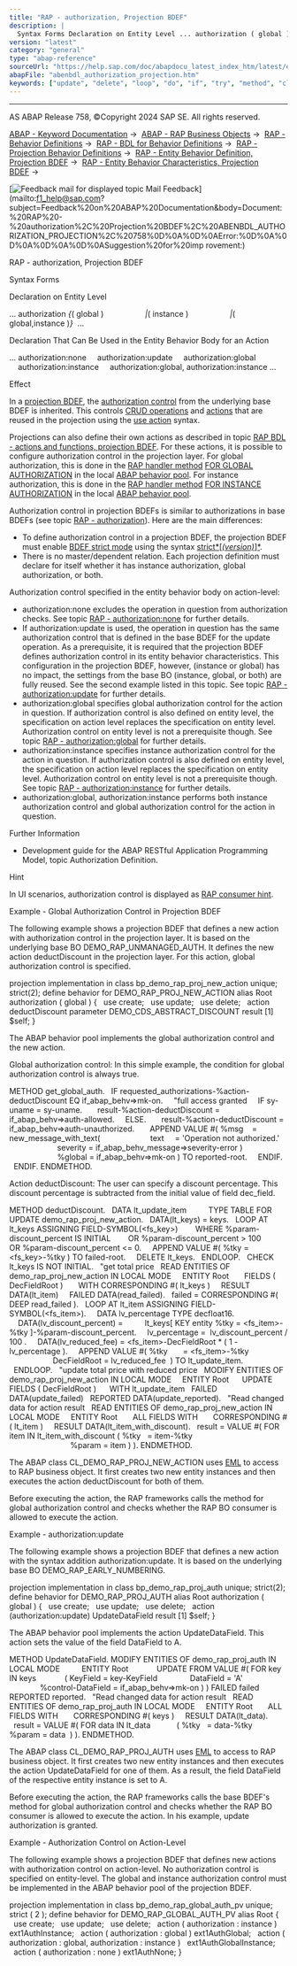```yaml
---
title: "RAP - authorization, Projection BDEF"
description: |
  Syntax Forms Declaration on Entity Level ... authorization ( global ) ( instance ) ( global,instance )  ... Declaration That Can Be Used in the Entity Behavior Body for an Action ... authorization:none authorization:update authorization:global authorization:instance authorization:global,
version: "latest"
category: "general"
type: "abap-reference"
sourceUrl: "https://help.sap.com/doc/abapdocu_latest_index_htm/latest/en-US/abenbdl_authorization_projection.htm"
abapFile: "abenbdl_authorization_projection.htm"
keywords: ["update", "delete", "loop", "do", "if", "try", "method", "class", "data", "abenbdl", "authorization", "projection"]
---
```


* * *

AS ABAP Release 758, ©Copyright 2024 SAP SE. All rights reserved.

[ABAP - Keyword Documentation](https://help.sap.com/doc/abapdocu_latest_index_htm/latest/en-US/abenabap.htm) →  [ABAP - RAP Business Objects](https://help.sap.com/doc/abapdocu_latest_index_htm/latest/en-US/abenabap_rap.htm) →  [RAP - Behavior Definitions](https://help.sap.com/doc/abapdocu_latest_index_htm/latest/en-US/abencds_bdef.htm) →  [RAP - BDL for Behavior Definitions](https://help.sap.com/doc/abapdocu_latest_index_htm/latest/en-US/abenbdl.htm) →  [RAP - Projection Behavior Definitions](https://help.sap.com/doc/abapdocu_latest_index_htm/latest/en-US/abenbdl_projection_bo.htm) →  [RAP - Entity Behavior Definition, Projection BDEF](https://help.sap.com/doc/abapdocu_latest_index_htm/latest/en-US/abenbdl_define_beh_projection.htm) →  [RAP - Entity Behavior Characteristics, Projection BDEF](https://help.sap.com/doc/abapdocu_latest_index_htm/latest/en-US/abenbdl_character_projection.htm) → 

 [![](Mail.gif?object=Mail.gif "Feedback mail for displayed topic") Mail Feedback](mailto:f1_help@sap.com?subject=Feedback%20on%20ABAP%20Documentation&body=Document:%20RAP%20-%20authorization%2C%20Projection%20BDEF%2C%20ABENBDL_AUTHORIZATION_PROJECTION%2C%20758%0D%0A%0D%0AError:%0D%0A%0D%0A%0D%0A%0D%0ASuggestion%20for%20imp
rovement:)

RAP - authorization, Projection BDEF

Syntax Forms

Declaration on Entity Level

... authorization *{*( global )
                  *|*( instance )
                  *|*( global,instance )*}*  ...

Declaration That Can Be Used in the Entity Behavior Body for an Action

... authorization:none
    authorization:update
    authorization:global
    authorization:instance
    authorization:global, authorization:instance ...

Effect

In a [projection BDEF](https://help.sap.com/doc/abapdocu_latest_index_htm/latest/en-US/abencds_proj_bdef_glosry.htm "Glossary Entry"), the [authorization control](https://help.sap.com/doc/abapdocu_latest_index_htm/latest/en-US/abenrap_auth_control_glosry.htm "Glossary Entry") from the underlying base BDEF is inherited. This controls [CRUD operations](https://help.sap.com/doc/abapdocu_latest_index_htm/latest/en-US/abencrud_glosry.htm "Glossary Entry") and [actions](https://help.sap.com/doc/abapdocu_latest_index_htm/latest/en-US/abenbdl_action.htm) that are reused in the projection using the [use action](https://help.sap.com/doc/abapdocu_latest_index_htm/latest/en-US/abenbdl_use_projection.htm) syntax.

Projections can also define their own actions as described in topic [RAP BDL - actions and functions, projection BDEF](https://help.sap.com/doc/abapdocu_latest_index_htm/latest/en-US/abenbdl_nonstandard_projection.htm). For these actions, it is possible to configure authorization control in the projection layer. For global authorization, this is done in the [RAP handler method](https://help.sap.com/doc/abapdocu_latest_index_htm/latest/en-US/abenabp_handler_method_glosry.htm "Glossary Entry") [FOR GLOBAL AUTHORIZATION](https://help.sap.com/doc/abapdocu_latest_index_htm/latest/en-US/abaphandler_meth_global_auth.htm) in the local [ABAP behavior pool](https://help.sap.com/doc/abapdocu_latest_index_htm/latest/en-US/abenbehavior_pool_glosry.htm "Glossary Entry"). For instance authorization, this is done in the [RAP handler method](https://help.sap.com/doc/abapdocu_latest_index_htm/latest/en-US/abenabp_handler_method_glosry.htm "Glossary Entry") [FOR INSTANCE AUTHORIZATION](https://help.sap.com/doc/abapdocu_latest_index_htm/latest/en-US/abaphandler_meth_auth.htm) in the local [ABAP behavior pool](https://help.sap.com/doc/abapdocu_latest_index_htm/latest/en-US/abenbehavior_pool_glosry.htm "Glossary Entry").

Authorization control in projection BDEFs is similar to authorizations in base BDEFs (see topic [RAP - authorization](https://help.sap.com/doc/abapdocu_latest_index_htm/latest/en-US/abenbdl_authorization.htm)). Here are the main differences:

-   To define authorization control in a projection BDEF, the projection BDEF must enable [BDEF strict mode](https://help.sap.com/doc/abapdocu_latest_index_htm/latest/en-US/abenrap_strict_mode_glosry.htm "Glossary Entry") using the syntax [strict*\[*(version)*\]*](https://help.sap.com/doc/abapdocu_latest_index_htm/latest/en-US/abenbdl_strict.htm).
-   There is no master/dependent relation. Each projection definition must declare for itself whether it has instance authorization, global authorization, or both.

Authorization control specified in the entity behavior body on action-level:

-   authorization:none excludes the operation in question from authorization checks. See topic [RAP - authorization:none](https://help.sap.com/doc/abapdocu_latest_index_htm/latest/en-US/abenbdl_actions_auth.htm) for further details.
-   If authorization:update is used, the operation in question has the same authorization control that is defined in the base BDEF for the update operation. As a prerequisite, it is required that the projection BDEF defines authorization control in its entity behavior characteristics. This configuration in the projection BDEF, however, (instance or global) has no impact, the settings from the base BO (instance, global, or both) are fully reused. See the second example listed in this topic. See topic [RAP - authorization:update](https://help.sap.com/doc/abapdocu_latest_index_htm/latest/en-US/abenbdl_actions_auth_update.htm) for further details.
-   authorization:global specifies global authorization control for the action in question. If authorization control is also defined on entity level, the specification on action level replaces the specification on entity level. Authorization control on entity level is not a prerequisite though. See topic [RAP - authorization:global](https://help.sap.com/doc/abapdocu_latest_index_htm/latest/en-US/abenbdl_actions_auth_global.htm) for further details.
-   authorization:instance specifies instance authorization control for the action in question. If authorization control is also defined on entity level, the specification on action level replaces the specification on entity level. Authorization control on entity level is not a prerequisite though. See topic [RAP - authorization:instance](https://help.sap.com/doc/abapdocu_latest_index_htm/latest/en-US/abenbdl_actions_auth_instance.htm) for further details.
-   authorization:global, authorization:instance performs both instance authorization control and global authorization control for the action in question.

Further Information

-   Development guide for the ABAP RESTful Application Programming Model, topic Authorization Definition.

Hint

In UI scenarios, authorization control is displayed as [RAP consumer hint](https://help.sap.com/doc/abapdocu_latest_index_htm/latest/en-US/abenrap_consumer_hint_glosry.htm "Glossary Entry").

Example - Global Authorization Control in Projection BDEF

The following example shows a projection BDEF that defines a new action with authorization control in the projection layer. It is based on the underlying base BO DEMO\_RAP\_UNMANAGED\_AUTH. It defines the new action deductDiscount in the projection layer. For this action, global authorization control is specified.

projection implementation in class bp\_demo\_rap\_proj\_new\_action unique;
strict(2);
define behavior for DEMO\_RAP\_PROJ\_NEW\_ACTION alias Root
authorization ( global )
{
  use create;
  use update;
  use delete;
  action deductDiscount parameter DEMO\_CDS\_ABSTRACT\_DISCOUNT result \[1\] $self;
}

The ABAP behavior pool implements the global authorization control and the new action.

Global authorization control: In this simple example, the condition for global authorization control is always true.

METHOD get\_global\_auth.
  IF requested\_authorizations-%action-deductDiscount EQ if\_abap\_behv=>mk-on.
    "full access granted
    IF sy-uname = sy-uname.
      result-%action-deductDiscount = if\_abap\_behv=>auth-allowed.
    ELSE.
      result-%action-deductDiscount = if\_abap\_behv=>auth-unauthorized.
      APPEND VALUE #( %msg    = new\_message\_with\_text(
                      text     = 'Operation not authorized.'
                      severity = if\_abap\_behv\_message=>severity-error )
                      %global = if\_abap\_behv=>mk-on ) TO reported-root.
    ENDIF.
  ENDIF.
ENDMETHOD.

Action deductDiscount: The user can specify a discount percentage. This discount percentage is subtracted from the initial value of field dec\_field.

METHOD deductDiscount.
  DATA lt\_update\_item
         TYPE TABLE FOR UPDATE demo\_rap\_proj\_new\_action.
  DATA(lt\_keys) = keys.
  LOOP AT lt\_keys ASSIGNING FIELD-SYMBOL(<fs\_key>)
       WHERE %param-discount\_percent IS INITIAL
       OR %param-discount\_percent > 100
       OR %param-discount\_percent <= 0.
    APPEND VALUE #( %tky = <fs\_key>-%tky ) TO failed-root.
    DELETE lt\_keys.
  ENDLOOP.
  CHECK lt\_keys IS NOT INITIAL.
  "get total price
  READ ENTITIES OF demo\_rap\_proj\_new\_action IN LOCAL MODE
    ENTITY Root
      FIELDS ( DecFieldRoot )
      WITH CORRESPONDING #( lt\_keys )
    RESULT DATA(lt\_item)
    FAILED DATA(read\_failed).
  failed = CORRESPONDING #( DEEP read\_failed ).
  LOOP AT lt\_item ASSIGNING FIELD-SYMBOL(<fs\_item>).
    DATA lv\_percentage TYPE decfloat16.
    DATA(lv\_discount\_percent) =
         lt\_keys\[ KEY entity %tky = <fs\_item>-%tky \]-%param-discount\_percent.
    lv\_percentage =  lv\_discount\_percent / 100 .
    DATA(lv\_reduced\_fee) = <fs\_item>-DecFieldRoot \* ( 1 - lv\_percentage ).
    APPEND VALUE #( %tky       = <fs\_item>-%tky
                    DecFieldRoot = lv\_reduced\_fee  ) TO lt\_update\_item.
  ENDLOOP.
  "update total price with reduced price
  MODIFY ENTITIES OF demo\_rap\_proj\_new\_action IN LOCAL MODE
    ENTITY Root
     UPDATE FIELDS ( DecFieldRoot )
     WITH lt\_update\_item
  FAILED DATA(update\_failed)
  REPORTED DATA(update\_reported).
  "Read changed data for action result
  READ ENTITIES OF demo\_rap\_proj\_new\_action IN LOCAL MODE
    ENTITY Root
      ALL FIELDS WITH
      CORRESPONDING #( lt\_item )
    RESULT DATA(lt\_item\_with\_discount).
  result = VALUE #( FOR item IN lt\_item\_with\_discount ( %tky   = item-%tky
                                              %param = item ) ).
ENDMETHOD.

The ABAP class CL\_DEMO\_RAP\_PROJ\_NEW\_ACTION uses [EML](https://help.sap.com/doc/abapdocu_latest_index_htm/latest/en-US/abeneml_glosry.htm "Glossary Entry") to access to RAP business object. It first creates two new entity instances and then executes the action deductDiscount for both of them.

Before executing the action, the RAP frameworks calls the method for global authorization control and checks whether the RAP BO consumer is allowed to execute the action.

Example - authorization:update

The following example shows a projection BDEF that defines a new action with the syntax addition authorization:update. It is based on the underlying base BO DEMO\_RAP\_EARLY\_NUMBERING.

projection implementation in class bp\_demo\_rap\_proj\_auth unique;
strict(2);
define behavior for DEMO\_RAP\_PROJ\_AUTH alias Root
authorization ( global )
{
  use create;
  use update;
  use delete;
  action (authorization:update) UpdateDataField result \[1\] $self;
}

The ABAP behavior pool implements the action UpdateDataField. This action sets the value of the field DataField to A.

METHOD UpdateDataField.
MODIFY ENTITIES OF demo\_rap\_proj\_auth IN LOCAL MODE
         ENTITY Root
            UPDATE FROM VALUE #( FOR key IN keys
            ( KeyField = key-KeyField
              DataField = 'A'
              %control-DataField = if\_abap\_behv=>mk-on ) )
FAILED failed
REPORTED reported.
  "Read changed data for action result
  READ ENTITIES OF demo\_rap\_proj\_auth IN LOCAL MODE
    ENTITY Root
      ALL FIELDS WITH
      CORRESPONDING #( keys )
    RESULT DATA(lt\_data).
  result = VALUE #( FOR data IN lt\_data
           ( %tky   = data-%tky
             %param = data  ) ).
ENDMETHOD.

The ABAP class CL\_DEMO\_RAP\_PROJ\_AUTH uses [EML](https://help.sap.com/doc/abapdocu_latest_index_htm/latest/en-US/abeneml_glosry.htm "Glossary Entry") to access to RAP business object. It first creates two new entity instances and then executes the action UpdateDataField for one of them. As a result, the field DataField of the respective entity instance is set to A.

Before executing the action, the RAP frameworks calls the base BDEF's method for global authorization control and checks whether the RAP BO consumer is allowed to execute the action. In his example, update authorization is granted.

Example - Authorization Control on Action-Level

The following example shows a projection BDEF that defines new actions with authorization control on action-level. No authorization control is specified on entity-level. The global and instance authorization control must be implemented in the ABAP behavior pool of the projection BDEF.

projection implementation in class bp\_demo\_rap\_global\_auth\_pv unique;
strict ( 2 );
define behavior for DEMO\_RAP\_GLOBAL\_AUTH\_PV alias Root
{
  use create;
  use update;
  use delete;
  action ( authorization : instance ) ext1AuthInstance;
  action ( authorization : global ) ext1AuthGlobal;
  action ( authorization : global, authorization : instance )
  ext1AuthGlobalInstance;
  action ( authorization : none ) ext1AuthNone;
}